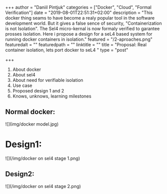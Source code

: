 +++
author = "Daniil Pintjuk"
categories = ["Docker", "Cloud", "Formal Verification"]
date = "2019-08-01T22:51:31+02:00"
description = "This docker thing seams to have become a realy popular tool in the software development world. But it gives a false sence of security, \"Containerization is not Isolation\". The Sel4 micro-kernal is now formaly verified to garantee prosses isolation. Here i propose a design for a seL4 based system for running docker containers in isolation."
featured = "/2-aproaches.png"
featuredalt = ""
featuredpath = ""
linktitle = ""
title = "Proposal: Real container isolation, lets port docker to seL4  "
type = "post"

+++
1. About docker
2. About sel4
3. About need for verifiable isolation
4. Use case
5. Proposed design 1 and 2
6. Knows, unknows, learning milestones

## Normal docker:

![](img/docker model.jpg)

# Design1:

![](/img/docker on sel4 stage 1.png)

## Design2:

![](/img/docker on sel4 stage 2.png)